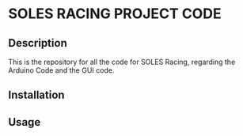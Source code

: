 # SOLES RACING PROJECT CODE
## Description
This is the repository for all the code for SOLES Racing, regarding the Arduino Code and the GUI code.


## Installation

## Usage 

